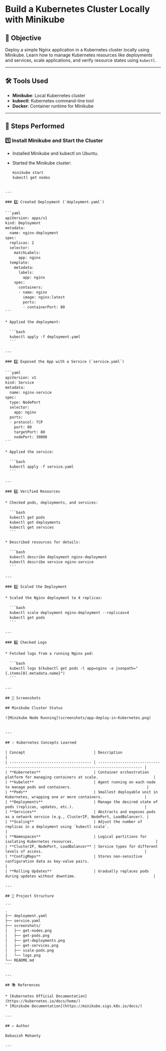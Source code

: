# Build a Kubernetes Cluster Locally with Minikube

## 🚀 Objective

Deploy a simple Nginx application in a Kubernetes cluster locally using Minikube. Learn how to manage Kubernetes resources like deployments and services, scale applications, and verify resource states using `kubectl`.

---

## 🛠️ Tools Used

- **Minikube**: Local Kubernetes cluster
- **kubectl**: Kubernetes command-line tool
- **Docker**: Container runtime for Minikube

---

## 📝 Steps Performed

### 1️⃣ Install Minikube and Start the Cluster

- Installed Minikube and kubectl on Ubuntu.
- Started the Minikube cluster:

  ```bash
  minikube start
  kubectl get nodes
````

---

### 2️⃣ Created Deployment (`deployment.yaml`)

```yaml
apiVersion: apps/v1
kind: Deployment
metadata:
  name: nginx-deployment
spec:
  replicas: 2
  selector:
    matchLabels:
      app: nginx
  template:
    metadata:
      labels:
        app: nginx
    spec:
      containers:
      - name: nginx
        image: nginx:latest
        ports:
        - containerPort: 80
```

* Applied the deployment:

  ```bash
  kubectl apply -f deployment.yaml
  ```

---

### 3️⃣ Exposed the App with a Service (`service.yaml`)

```yaml
apiVersion: v1
kind: Service
metadata:
  name: nginx-service
spec:
  type: NodePort
  selector:
    app: nginx
  ports:
  - protocol: TCP
    port: 80
    targetPort: 80
    nodePort: 30008
```

* Applied the service:

  ```bash
  kubectl apply -f service.yaml
  ```

---

### 4️⃣ Verified Resources

* Checked pods, deployments, and services:

  ```bash
  kubectl get pods
  kubectl get deployments
  kubectl get services
  ```

* Described resources for details:

  ```bash
  kubectl describe deployment nginx-deployment
  kubectl describe service nginx-service
  ```

---

### 5️⃣ Scaled the Deployment

* Scaled the Nginx deployment to 4 replicas:

  ```bash
  kubectl scale deployment nginx-deployment --replicas=4
  kubectl get pods
  ```

---

### 6️⃣ Checked Logs

* Fetched logs from a running Nginx pod:

  ```bash
  kubectl logs $(kubectl get pods -l app=nginx -o jsonpath="{.items[0].metadata.name}")
  ```

---

## 📸 Screenshots

## Minikube Cluster Status

![Minikube Node Running](screenshots/app-deploy-in-Kubernetes.png)


---

## 💡 Kubernetes Concepts Learned

| Concept                               | Description                                                                                |
| ------------------------------------- | ------------------------------------------------------------------------------------------ |
| **Kubernetes**                        | Container orchestration platform for managing containers at scale.                         |
| **kubelet**                           | Agent running on each node to manage pods and containers.                                  |
| **Pods**                              | Smallest deployable unit in Kubernetes, wrapping one or more containers.                   |
| **Deployments**                       | Manage the desired state of pods (replicas, updates, etc.).                                |
| **Services**                          | Abstracts and exposes pods as a network service (e.g., ClusterIP, NodePort, LoadBalancer). |
| **Scaling**                           | Adjust the number of replicas in a deployment using `kubectl scale`.                       |
| **Namespaces**                        | Logical partitions for isolating Kubernetes resources.                                     |
| **ClusterIP, NodePort, LoadBalancer** | Service types for different levels of access.                                              |
| **ConfigMaps**                        | Stores non-sensitive configuration data as key-value pairs.                                |
| **Rolling Updates**                   | Gradually replaces pods during updates without downtime.                                   |

---

## 📂 Project Structure

```
.
├── deployment.yaml
├── service.yaml
├── screenshots/
│   ├── get-nodes.png
│   ├── get-pods.png
│   ├── get-deployments.png
│   ├── get-services.png
│   ├── scale-pods.png
│   └── logs.png
└── README.md
```

---

## 📚 References

* [Kubernetes Official Documentation](https://kubernetes.io/docs/home/)
* [Minikube Documentation](https://minikube.sigs.k8s.io/docs/)

---

## ✍️ Author

Debasish Mohanty

---
